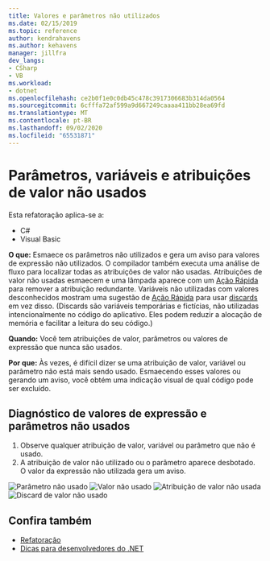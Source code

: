 ```yaml
---
title: Valores e parâmetros não utilizados
ms.date: 02/15/2019
ms.topic: reference
author: kendrahavens
ms.author: kehavens
manager: jillfra
dev_langs:
- CSharp
- VB
ms.workload:
- dotnet
ms.openlocfilehash: ce2b0f1e0c0db45c478c3917306683b314da0564
ms.sourcegitcommit: 6cfffa72af599a9d667249caaaa411bb28ea69fd
ms.translationtype: MT
ms.contentlocale: pt-BR
ms.lasthandoff: 09/02/2020
ms.locfileid: "65531871"
---
```

# <a name="unused-value-assignments-variables-and-parameters"></a>Parâmetros, variáveis e atribuições de valor não usados

Esta refatoração aplica-se a:

- C#
- Visual Basic

**O que:** Esmaece os parâmetros não utilizados e gera um aviso para valores de expressão não utilizados. O compilador também executa uma análise de fluxo para localizar todas as atribuições de valor não usadas. Atribuições de valor não usadas esmaecem e uma lâmpada aparece com um [Ação Rápida](../quick-actions.md) para remover a atribuição redundante. Variáveis não utilizadas com valores desconhecidos mostram uma sugestão de [Ação Rápida](../quick-actions.md) para usar [discards](/dotnet/csharp/discards) em vez disso. (Discards são variáveis temporárias e fictícias, não utilizadas intencionalmente no código do aplicativo. Eles podem reduzir a alocação de memória e facilitar a leitura do seu código.)

**Quando:** Você tem atribuições de valor, parâmetros ou valores de expressão que nunca são usados.

**Por que:** Às vezes, é difícil dizer se uma atribuição de valor, variável ou parâmetro não está mais sendo usado. Esmaecendo esses valores ou gerando um aviso, você obtém uma indicação visual de qual código pode ser excluído.

## <a name="unused-expression-values-and-parameters-diagnostic"></a>Diagnóstico de valores de expressão e parâmetros não usados

1. Observe qualquer atribuição de valor, variável ou parâmetro que não é usado.
2. A atribuição de valor não utilizado ou o parâmetro aparece desbotado. O valor da expressão não utilizada gera um aviso.

  ![Parâmetro não usado](media/unused-parameter.png)
  ![Valor não usado](media/unused-value.png)
  ![Atribuição de valor não usada](media/unused-value-assignment.png)
  ![Discard de valor não usado](media/unused-value-discard.png)

## <a name="see-also"></a>Confira também

- [Refatoração](../refactoring-in-visual-studio.md)
- [Dicas para desenvolvedores do .NET](../csharp-developer-productivity.md)
